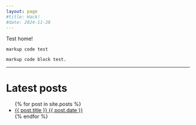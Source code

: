 ```yaml
---
layout: page
#title: Hack!
#date: 2024-11-28
---
```


Test home!

`markup code test`

```
markup code block test.
```
---
# Latest posts
<ul>
  {% for post in site.posts %}
    <li>
      <a href="{{ post.url }}">{{ post.title }} {{ post.date }}</a>
    </li>
  {% endfor %}
</ul>
